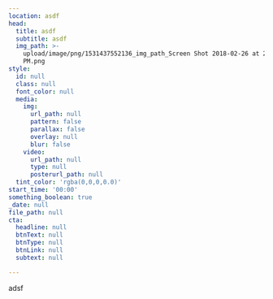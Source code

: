 ```yaml
---
location: asdf
head:
  title: asdf
  subtitle: asdf
  img_path: >-
    upload/image/png/1531437552136_img_path_Screen Shot 2018-02-26 at 2.05.16
    PM.png
style:
  id: null
  class: null
  font_color: null
  media:
    img:
      url_path: null
      pattern: false
      parallax: false
      overlay: null
      blur: false
    video:
      url_path: null
      type: null
      posterurl_path: null
  tint_color: 'rgba(0,0,0,0.0)'
start_time: '00:00'
something_boolean: true
_date: null
file_path: null
cta:
  headline: null
  btnText: null
  btnType: null
  btnLink: null
  subtext: null

---
```

<p>adsf</p>

